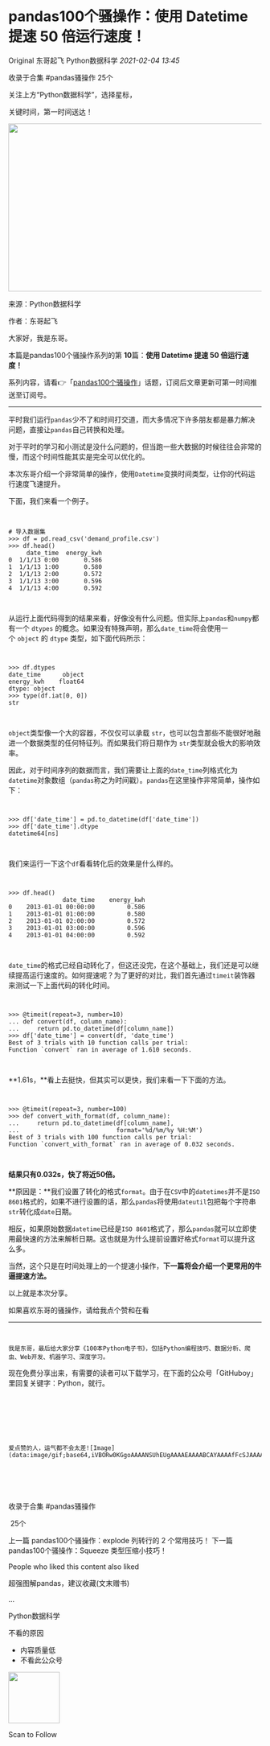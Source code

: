 # pandas100个骚操作：使用 Datetime 提速 50 倍运行速度！

<a id="copyright_logo"></a>Original 东哥起飞 <a id="profileBt"></a><a id="js_name"></a>Python数据科学 *2021-02-04 13:45*

<a id="js_article-tag-card__left"></a>收录于合集 #pandas骚操作 <a id="js_article-tag-card__right"></a>25个

关注上方“Python数据科学”，选择星标，

关键时间，第一时间送达！

<img width="657" height="334" src="../../../_resources/640_wx_fmt_png_wxfrom_5_wx_lazy__718f51266b9c48c58.png"/>

来源：Python数据科学

作者：东哥起飞

大家好，我是东哥。

本篇是pandas100个骚操作系列的第 **10**篇：**使用 Datetime 提速 50 倍运行速度！**

系列内容，请看👉「[pandas100个骚操作](https://mp.weixin.qq.com/mp/appmsgalbum?__biz=MzUzODYwMDAzNA==&action=getalbum&album_id=1699019347278561282#wechat_redirect)」话题，订阅后文章更新可第一时间推送至订阅号。

* * *

平时我们运行`pandas`少不了和时间打交道，而大多情况下许多朋友都是暴力解决问题，直接让`pandas`自己转换和处理。

对于平时的学习和小测试是没什么问题的，但当跑一些大数据的时候往往会非常的慢，而这个时间性能其实是完全可以优化的。

本次东哥介绍一个非常简单的操作，使用`Datetime`变换时间类型，让你的代码运行速度飞速提升。

下面，我们来看一个例子。

```


# 导入数据集
>>> df = pd.read_csv('demand_profile.csv')
>>> df.head()
     date_time  energy_kwh
0  1/1/13 0:00       0.586
1  1/1/13 1:00       0.580
2  1/1/13 2:00       0.572
3  1/1/13 3:00       0.596
4  1/1/13 4:00       0.592



```

从运行上面代码得到的结果来看，好像没有什么问题。但实际上`pandas`和`numpy`都有一个 `dtypes` 的概念。如果没有特殊声明，那么`date_time`将会使用一个 `object` 的 `dtype` 类型，如下面代码所示：

```


>>> df.dtypes
date_time      object
energy_kwh    float64
dtype: object
>>> type(df.iat[0, 0])
str



```

`object`类型像一个大的容器，不仅仅可以承载 `str`，也可以包含那些不能很好地融进一个数据类型的任何特征列。而如果我们将日期作为 `str`类型就会极大的影响效率。

因此，对于时间序列的数据而言，我们需要让上面的`date_time`列格式化为`datetime`对象数组（`pandas`称之为时间戳）。`pandas`在这里操作非常简单，操作如下：

```


>>> df['date_time'] = pd.to_datetime(df['date_time'])
>>> df['date_time'].dtype
datetime64[ns]



```

我们来运行一下这个`df`看看转化后的效果是什么样的。

```


>>> df.head()
               date_time    energy_kwh
0    2013-01-01 00:00:00         0.586
1    2013-01-01 01:00:00         0.580
2    2013-01-01 02:00:00         0.572
3    2013-01-01 03:00:00         0.596
4    2013-01-01 04:00:00         0.592



```

`date_time`的格式已经自动转化了，但这还没完，在这个基础上，我们还是可以继续提高运行速度的。如何提速呢？为了更好的对比，我们首先通过`timeit`装饰器来测试一下上面代码的转化时间。

```


>>> @timeit(repeat=3, number=10)
... def convert(df, column_name):
...     return pd.to_datetime(df[column_name])
>>> df['date_time'] = convert(df, 'date_time')
Best of 3 trials with 10 function calls per trial:
Function `convert` ran in average of 1.610 seconds.



```

**1.61s，**看上去挺快，但其实可以更快，我们来看一下下面的方法。

```


>>> @timeit(repeat=3, number=100)
>>> def convert_with_format(df, column_name):
...     return pd.to_datetime(df[column_name],
...                           format='%d/%m/%y %H:%M')
Best of 3 trials with 100 function calls per trial:
Function `convert_with_format` ran in average of 0.032 seconds.



```

**结果只有0.032s，快了将近50倍。**

**原因是：**我们设置了转化的格式`format`。由于在`CSV`中的`datetimes`并不是`ISO 8601`格式的，如果不进行设置的话，那么`pandas`将使用`dateutil`包把每个字符串`str`转化成`date`日期。

相反，如果原始数据`datetime`已经是`ISO 8601`格式了，那么`pandas`就可以立即使用最快速的方法来解析日期。这也就是为什么提前设置好格式`format`可以提升这么多。

当然，这个只是在时间处理上的一个提速小操作，**下一篇将会介绍一个更常用的牛逼提速方法。**

以上就是本次分享。

如果喜欢东哥的骚操作，请给我点个赞和在看![Image](data:image/gif;base64,iVBORw0KGgoAAAANSUhEUgAAAAEAAAABCAYAAAAfFcSJAAAADUlEQVQImWNgYGBgAAAABQABh6FO1AAAAABJRU5ErkJggg==)

* * *

```


我是东哥，最后给大家分享《100本Python电子书》，包括Python编程技巧、数据分析、爬虫、Web开发、机器学习、深度学习。

```


现在免费分享出来，有需要的读者可以下载学习，在下面的公众号「GitHuboy」里回复关键字：Python，就行。

![Image](data:image/gif;base64,iVBORw0KGgoAAAANSUhEUgAAAAEAAAABCAYAAAAfFcSJAAAADUlEQVQImWNgYGBgAAAABQABh6FO1AAAAABJRU5ErkJggg==)

```


```


# 

```


爱点赞的人，运气都不会太差![Image](data:image/gif;base64,iVBORw0KGgoAAAANSUhEUgAAAAEAAAABCAYAAAAfFcSJAAAADUlEQVQImWNgYGBgAAAABQABh6FO1AAAAABJRU5ErkJggg==)


```




```


```




```


```

收录于合集 #<a id="js_album_keep_read_title"></a>pandas骚操作

 <a id="js_album_keep_read_size"></a>25个

<a id="js_album_prev"></a>上一篇 <a id="js_album_keep_read_pre_title"></a>pandas100个骚操作：explode 列转行的 2 个常用技巧！ <a id="js_album_next"></a>下一篇 <a id="js_album_keep_read_next_title"></a>pandas100个骚操作：Squeeze 类型压缩小技巧！

People who liked this content also liked

超强图解pandas，建议收藏(文末赠书)

...

Python数据科学

不看的原因

- 内容质量低
- 不看此公众号

<img width="102" height="102" src="../../../_resources/qrcode_scene_10000004_size_102___0cef4e1298e34e298.bmp"/>

Scan to Follow
